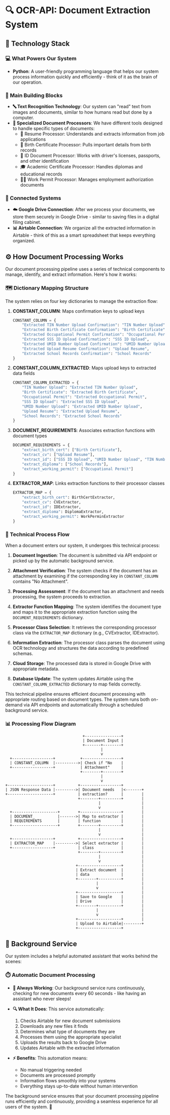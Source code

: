 # 🔍 OCR-API: Document Extraction System

## 🧰 Technology Stack

### 💻 What Powers Our System

- **Python**: A user-friendly programming language that helps our system process information quickly and efficiently - think of it as the brain of our operation.

### 🧩 Main Building Blocks

- **🔤 Text Recognition Technology**: Our system can "read" text from images and documents, similar to how humans read but done by a computer.
- **📑 Specialized Document Processors**: We have different tools designed to handle specific types of documents:
  - 📝 Resume Processor: Understands and extracts information from job applications
  - 👶 Birth Certificate Processor: Pulls important details from birth records
  - 🪪 ID Document Processor: Works with driver's licenses, passports, and other identification
  - 🎓 Academic Certificate Processor: Handles diplomas and educational records
  - 👷‍♂️ Work Permit Processor: Manages employment authorization documents

### 🔄 Connected Systems

- **☁️ Google Drive Connection**: After we process your documents, we store them securely in Google Drive - similar to saving files in a digital filing cabinet.
- **📊 Airtable Connection**: We organize all the extracted information in Airtable - think of this as a smart spreadsheet that keeps everything organized.

## ⚙️ How Document Processing Works

Our document processing pipeline uses a series of technical components to manage, identify, and extract information. Here's how it works:

### 🗺️ Dictionary Mapping Structure

The system relies on four key dictionaries to manage the extraction flow:

1. **CONSTANT_COLUMN**: Maps confirmation keys to upload keys

   ```python
   CONSTANT_COLUMN = {
       "Extracted TIN Number Upload Confirmation": "TIN Number Upload",
       "Extracted Birth Certificate Confirmation": "Birth Certificate",
       "Extracted Occupational Permit Confirmation": "Occupational Permit",
       "Extracted SSS ID Upload Confirmation": "SSS ID Upload",
       "Extracted UMID Number Upload Confirmation": "UMID Number Upload",
       "Extracted Upload Resume Confirmation": "Upload Resume",
       "Extracted School Records Confirmation": "School Records"
   }
   ```

2. **CONSTANT_COLUMN_EXTRACTED**: Maps upload keys to extracted data fields

   ```python
   CONSTANT_COLUMN_EXTRACTED = {
       "TIN Number Upload": "Extracted TIN Number Upload",
       "Birth Certificate": "Extracted Birth Certificate",
       "Occupational Permit": "Extracted Occupational Permit",
       "SSS ID Upload": "Extracted SSS ID Upload",
       "UMID Number Upload": "Extracted UMID Number Upload",
       "Upload Resume": "Extracted Upload Resume",
       "School Records": "Extracted School Records"
   }
   ```

3. **DOCUMENT_REQUIREMENTS**: Associates extraction functions with document types

   ```python
   DOCUMENT_REQUIREMENTS = {
       "extract_birth_cert": ["Birth Certificate"],
       "extract_cv": ["Upload Resume"],
       "extract_id": ["SSS ID Upload", "UMID Number Upload", "TIN Number Upload"],
       "extract_diploma": ["School Records"],
       "extract_working_permit": ["Occupational Permit"]
   }
   ```

4. **EXTRACTOR_MAP**: Links extraction functions to their processor classes
   ```python
   EXTRACTOR_MAP = {
       "extract_birth_cert": BirthCertExtractor,
       "extract_cv": CVExtractor,
       "extract_id": IDExtractor,
       "extract_diploma": DiplomaExtractor,
       "extract_working_permit": WorkPerminExtractor
   }
   ```

### 🔄 Technical Process Flow

When a document enters our system, it undergoes this technical process:

1. **Document Ingestion**: The document is submitted via API endpoint or picked up by the automatic background service.

2. **Attachment Verification**: The system checks if the document has an attachment by examining if the corresponding key in `CONSTANT_COLUMN` contains "No Attachment".

3. **Processing Assessment**: If the document has an attachment and needs processing, the system proceeds to extraction.

4. **Extractor Function Mapping**: The system identifies the document type and maps it to the appropriate extraction function using the `DOCUMENT_REQUIREMENTS` dictionary.

5. **Processor Class Selection**: It retrieves the corresponding processor class via the `EXTRACTOR_MAP` dictionary (e.g., CVExtractor, IDExtractor).

6. **Information Extraction**: The processor class parses the document using OCR technology and structures the data according to predefined schemas.

7. **Cloud Storage**: The processed data is stored in Google Drive with appropriate metadata.

8. **Database Update**: The system updates Airtable using the `CONSTANT_COLUMN_EXTRACTED` dictionary to map fields correctly.

This technical pipeline ensures efficient document processing with appropriate routing based on document types. The system runs both on-demand via API endpoints and automatically through a scheduled background service.

### 📊 Processing Flow Diagram

```
                                  +----------------+
                                  | Document Input |
                                  +-------+--------+
                                          |
                                          v
  +------------------+           +-----------------+
  | CONSTANT_COLUMN  |---------->| Check if "No    |
  +------------------+           | Attachment"     |
                                 +--------+--------+
                                          |
                                          v
+--------------------+          +------------------+
| JSON Response Data |--------->| Document needs   |<-------+
+--------------------+          | extraction?      |        |
                                +--------+---------+        |
                                         |                  |
                                         v                  |
  +--------------------+        +------------------+        |
  | DOCUMENT_          |------->| Map to extractor |        |
  | REQUIREMENTS       |        | function         |        |
  +--------------------+        +--------+---------+        |
                                         |                  |
                                         v                  |
  +------------------+          +------------------+        |
  | EXTRACTOR_MAP    |--------->| Select extractor |        |
  +------------------+          | class            |        |
                                +--------+---------+        |
                                         |                  |
                                         v                  |
                               +-------------------+        |
                               | Extract document  |        |
                               | data              |        |
                               +--------+----------+        |
                                        |                   |
                                        v                   |
                               +-------------------+        |
                               | Save to Google    |        |
                               | Drive             |        |
                               +--------+----------+        |
                                        |                   |
                                        v                   |
                               +-------------------+        |
                               | Upload to Airtable|--------+
                               +-------------------+
```

## 🔄 Background Service

Our system includes a helpful automated assistant that works behind the scenes:

### ⏱️ Automatic Document Processing

- **🤖 Always Working**: Our background service runs continuously, checking for new documents every 60 seconds - like having an assistant who never sleeps!

- **🔍 What It Does**: This service automatically:
  1. Checks Airtable for new document submissions
  2. Downloads any new files it finds
  3. Determines what type of documents they are
  4. Processes them using the appropriate specialist
  5. Uploads the results back to Google Drive
  6. Updates Airtable with the extracted information
- **⚡ Benefits**: This automation means:
  - No manual triggering needed
  - Documents are processed promptly
  - Information flows smoothly into your systems
  - Everything stays up-to-date without human intervention

The background service ensures that your document processing pipeline runs efficiently and continuously, providing a seamless experience for all users of the system. 🚀
